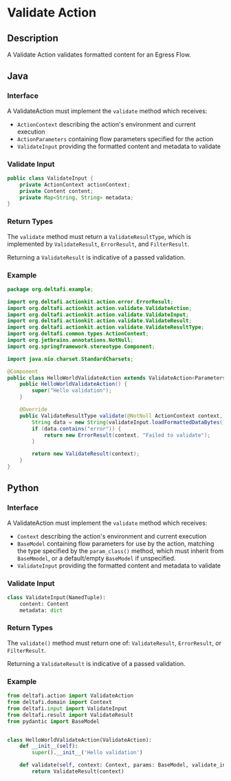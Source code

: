 # Validate Action

## Description

A Validate Action validates formatted content for an Egress Flow.

## Java

### Interface

A ValidateAction must implement the `validate` method which receives:
* `ActionContext` describing the action's environment and current execution
* `ActionParameters` containing flow parameters specified for the action
* `ValidateInput` providing the formatted content and metadata to validate

### Validate Input

```java
public class ValidateInput {
    private ActionContext actionContext;
    private Content content;
    private Map<String, String> metadata;
}
```

### Return Types

The `validate` method must return a `ValidateResultType`, which is implemented by `ValidateResult`, `ErrorResult`, and
`FilterResult`.

Returning a `ValidateResult` is indicative of a passed validation.

### Example

```java
package org.deltafi.example;

import org.deltafi.actionkit.action.error.ErrorResult;
import org.deltafi.actionkit.action.validate.ValidateAction;
import org.deltafi.actionkit.action.validate.ValidateInput;
import org.deltafi.actionkit.action.validate.ValidateResult;
import org.deltafi.actionkit.action.validate.ValidateResultType;
import org.deltafi.common.types.ActionContext;
import org.jetbrains.annotations.NotNull;
import org.springframework.stereotype.Component;

import java.nio.charset.StandardCharsets;

@Component
public class HelloWorldValidateAction extends ValidateAction<Parameters> {
    public HelloWorldValidateAction() {
        super("Hello validation");
    }

    @Override
    public ValidateResultType validate(@NotNull ActionContext context, @NotNull Parameters params, @NotNull ValidateInput validateInput) {
        String data = new String(validateInput.loadFormattedDataBytes(), StandardCharsets.UTF_8);
        if (data.contains("error")) {
            return new ErrorResult(context, "Failed to validate");
        }

        return new ValidateResult(context);
    }
}
```
## Python

### Interface

A ValidateAction must implement the `validate` method which receives:
* `Context` describing the action's environment and current execution
* `BaseModel` containing flow parameters for use by the action, matching the type specified by the `param_class()`
method, which must inherit from `BaseMmodel`, or a default/empty `BaseModel` if unspecified.
* `ValidateInput` providing the formatted content and metadata to validate

### Validate Input

```python
class ValidateInput(NamedTuple):
    content: Content
    metadata: dict
```

### Return Types

The `validate()` method must return one of: `ValidateResult`, `ErrorResult`, or `FilterResult`.

Returning a `ValidateResult` is indicative of a passed validation.

### Example

```python
from deltafi.action import ValidateAction
from deltafi.domain import Context
from deltafi.input import ValidateInput
from deltafi.result import ValidateResult
from pydantic import BaseModel


class HelloWorldValidateAction(ValidateAction):
    def __init__(self):
        super().__init__('Hello validation')

    def validate(self, context: Context, params: BaseModel, validate_input: ValidateInput):
        return ValidateResult(context)
```

